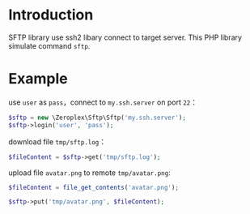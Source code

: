# Introduction

SFTP library use ssh2 libary connect to target server. This PHP library simulate command `sftp`.

# Example

use `user` as `pass`，connect to `my.ssh.server` on port `22`：

```php
$sftp = new \Zeroplex\Sftp\Sftp('my.ssh.server');
$sftp->login('user', 'pass');
```

download file `tmp/sftp.log`：

```php
$fileContent = $sftp->get('tmp/sftp.log');
```

upload file `avatar.png` to remote `tmp/avatar.png`:

```php
$fileContent = file_get_contents('avatar.png');

$sftp->put('tmp/avatar.png', $fileContent);
```
